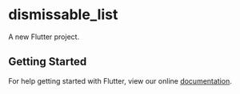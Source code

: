 # dismissable_list

A new Flutter project.

## Getting Started

For help getting started with Flutter, view our online
[documentation](https://flutter.io/).
